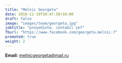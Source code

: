```yaml
---
title: "Melnic Georgeta"
date: 2018-11-19T10:47:58+10:00
draft: false
image: "images/team/georgeta.jpg"
jobtitle: "președinte, contabil șef"
fburl: "https://www.facebook.com/georgeta.melnic.7"
promoted: true
weight: 2
---
```


**Email:** melnicgeorgeta@mail.ru
